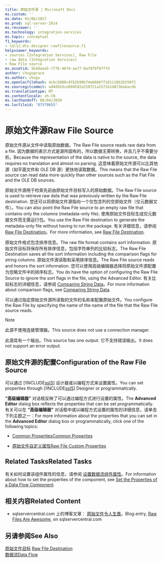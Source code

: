 ```yaml
---
title: 原始文件源 | Microsoft Docs
ms.custom: ''
ms.date: 03/06/2017
ms.prod: sql-server-2014
ms.reviewer: ''
ms.technology: integration-services
ms.topic: conceptual
f1_keywords:
- sql12.dts.designer.rawfilesource.f1
helpviewer_keywords:
- sources [Integration Services], Raw File
- raw data [Integration Services]
- Raw File source
ms.assetid: 5b4daea5-7f76-4674-aa77-0a79f9f97f7d
author: chugugrace
ms.author: chugu
ms.openlocfilehash: 4cbc5800c4fb2b90b74e66b6ff161118b2b550f2
ms.sourcegitcommit: ad4d92dce894592a259721a1571b1d8736abacdb
ms.translationtype: MT
ms.contentlocale: zh-CN
ms.lasthandoff: 08/04/2020
ms.locfileid: "87579655"
---
```

# <a name="raw-file-source"></a><span data-ttu-id="b4547-102">原始文件源</span><span class="sxs-lookup"><span data-stu-id="b4547-102">Raw File Source</span></span>
  <span data-ttu-id="b4547-103">原始文件源从文件中读取原始数据。</span><span class="sxs-lookup"><span data-stu-id="b4547-103">The Raw File source reads raw data from a file.</span></span> <span data-ttu-id="b4547-104">因为数据的表示方式是源所固有的，所以数据无需转换，并且几乎不需要分析。</span><span class="sxs-lookup"><span data-stu-id="b4547-104">Because the representation of the data is native to the source, the data requires no translation and almost no parsing.</span></span> <span data-ttu-id="b4547-105">这意味着原始文件源可以比其他源（如平面文件和 OLE DB 源）更快地读取数据。</span><span class="sxs-lookup"><span data-stu-id="b4547-105">This means that the Raw File source can read data more quickly than other sources such as the Flat File and the OLE DB sources.</span></span>  
  
 <span data-ttu-id="b4547-106">原始文件源用于检索先前由原始文件目标写入的原始数据。</span><span class="sxs-lookup"><span data-stu-id="b4547-106">The Raw File source is used to retrieve raw data that was previously written by the Raw File destination.</span></span> <span data-ttu-id="b4547-107">您还可以将原始文件源指向一个仅包含列的空原始文件（仅元数据文件）。</span><span class="sxs-lookup"><span data-stu-id="b4547-107">You can also point the Raw File source to an empty raw file that contains only the columns (metadata-only file).</span></span> <span data-ttu-id="b4547-108">使用原始文件目标生成仅元数据文件而无需运行包。</span><span class="sxs-lookup"><span data-stu-id="b4547-108">You use the Raw File destination to generate the metadata-only file without having to run the package.</span></span> <span data-ttu-id="b4547-109">有关详细信息，请参阅 [Raw File Destination](raw-file-destination.md)。</span><span class="sxs-lookup"><span data-stu-id="b4547-109">For more information, see [Raw File Destination](raw-file-destination.md).</span></span>  
  
 <span data-ttu-id="b4547-110">原始文件格式包含排序信息。</span><span class="sxs-lookup"><span data-stu-id="b4547-110">The raw file format contains sort information.</span></span> <span data-ttu-id="b4547-111">原始文件目标将保存所有排序信息，包括字符串列的比较标志。</span><span class="sxs-lookup"><span data-stu-id="b4547-111">The Raw File Destination saves all the sort information including the comparison flags for string columns.</span></span> <span data-ttu-id="b4547-112">原始文件源读取和采用排序信息。</span><span class="sxs-lookup"><span data-stu-id="b4547-112">The Raw File source reads and honors the sort information.</span></span> <span data-ttu-id="b4547-113">您可以使用高级编辑器选择将原始文件源配置为忽略文件中的排序标志。</span><span class="sxs-lookup"><span data-stu-id="b4547-113">You do have the option of configuring the Raw File Source to ignore the sort flags in the file, using the Advanced Editor.</span></span> <span data-ttu-id="b4547-114">有关比较标志的详细信息，请参阅 [Comparing String Data](comparing-string-data.md)。</span><span class="sxs-lookup"><span data-stu-id="b4547-114">For more information about comparison flags, see [Comparing String Data](comparing-string-data.md).</span></span>  
  
 <span data-ttu-id="b4547-115">可以通过指定原始文件源所读取的文件的名称来配置原始文件。</span><span class="sxs-lookup"><span data-stu-id="b4547-115">You configure the Raw File by specifying the name of the name of the file that the Raw File source reads.</span></span>  
  
> [!NOTE]  
>  <span data-ttu-id="b4547-116">此源不使用连接管理器。</span><span class="sxs-lookup"><span data-stu-id="b4547-116">This source does not use a connection manager.</span></span>  
  
 <span data-ttu-id="b4547-117">此源具有一个输出。</span><span class="sxs-lookup"><span data-stu-id="b4547-117">This source has one output.</span></span> <span data-ttu-id="b4547-118">它不支持错误输出。</span><span class="sxs-lookup"><span data-stu-id="b4547-118">It does not support an error output.</span></span>  
  
## <a name="configuration-of-the-raw-file-source"></a><span data-ttu-id="b4547-119">原始文件源的配置</span><span class="sxs-lookup"><span data-stu-id="b4547-119">Configuration of the Raw File Source</span></span>  
 <span data-ttu-id="b4547-120">可以通过 [!INCLUDE[ssIS](../../includes/ssis-md.md)] 设计器或以编程方式来设置属性。</span><span class="sxs-lookup"><span data-stu-id="b4547-120">You can set properties through [!INCLUDE[ssIS](../../includes/ssis-md.md)] Designer or programmatically.</span></span>  
  
 <span data-ttu-id="b4547-121">**“高级编辑器”** 对话框反映了可以通过编程方式进行设置的属性。</span><span class="sxs-lookup"><span data-stu-id="b4547-121">The **Advanced Editor** dialog box reflects the properties that can be set programmatically.</span></span> <span data-ttu-id="b4547-122">有关可以在 **“高级编辑器”** 对话框中或以编程方式设置的属性的详细信息，请单击下列主题之一：</span><span class="sxs-lookup"><span data-stu-id="b4547-122">For more information about the properties that you can set in the **Advanced Editor** dialog box or programmatically, click one of the following topics:</span></span>  
  
-   [<span data-ttu-id="b4547-123">Common Properties</span><span class="sxs-lookup"><span data-stu-id="b4547-123">Common Properties</span></span>](../common-properties.md)  
  
-   [<span data-ttu-id="b4547-124">原始文件自定义属性</span><span class="sxs-lookup"><span data-stu-id="b4547-124">Raw File Custom Properties</span></span>](raw-file-custom-properties.md)  
  
## <a name="related-tasks"></a><span data-ttu-id="b4547-125">Related Tasks</span><span class="sxs-lookup"><span data-stu-id="b4547-125">Related Tasks</span></span>  
 <span data-ttu-id="b4547-126">有关如何设置该组件属性的信息，请参阅 [设置数据流组件属性](set-the-properties-of-a-data-flow-component.md)。</span><span class="sxs-lookup"><span data-stu-id="b4547-126">For information about how to set the properties of the component, see [Set the Properties of a Data Flow Component](set-the-properties-of-a-data-flow-component.md).</span></span>  
  
## <a name="related-content"></a><span data-ttu-id="b4547-127">相关内容</span><span class="sxs-lookup"><span data-stu-id="b4547-127">Related Content</span></span>  
  
-   <span data-ttu-id="b4547-128">sqlservercentral.com 上的博客文章： [原始文件令人生畏](https://www.sqlservercentral.com/blogs/31-days-of-ssis-%e2%80%93-raw-files-are-awesome-131)。</span><span class="sxs-lookup"><span data-stu-id="b4547-128">Blog entry, [Raw Files Are Awesome](https://www.sqlservercentral.com/blogs/31-days-of-ssis-%e2%80%93-raw-files-are-awesome-131), on sqlservercentral.com</span></span>  
  
## <a name="see-also"></a><span data-ttu-id="b4547-129">另请参阅</span><span class="sxs-lookup"><span data-stu-id="b4547-129">See Also</span></span>  
 <span data-ttu-id="b4547-130">[原始文件目标](raw-file-destination.md) </span><span class="sxs-lookup"><span data-stu-id="b4547-130">[Raw File Destination](raw-file-destination.md) </span></span>  
 [<span data-ttu-id="b4547-131">数据流</span><span class="sxs-lookup"><span data-stu-id="b4547-131">Data Flow</span></span>](data-flow.md)  
  
  
